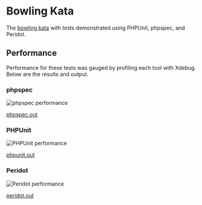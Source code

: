 Bowling Kata
============

The [bowling kata](http://butunclebob.com/ArticleS.UncleBob.TheBowlingGameKata) with tests demonstrated using
PHPUnit, phpspec, and Peridot.

Performance
-----------
Performance for these tests was gauged by profiling each tool with Xdebug. Below are the results and output.

### phpspec

![phpspec performance](https://raw.github.com/peridot-php/bowling-kata/master/stats/phpspec.png "phpspec performance")

[phpspec.out](https://raw.github.com/peridot-php/bowling-kata/master/stats/phpspec.out)

### PHPUnit

![PHPUnit performance](https://raw.github.com/peridot-php/bowling-kata/master/stats/phpunit.png "PHPUnit performance")

[phpunit.out](https://raw.github.com/peridot-php/bowling-kata/master/stats/phpunit.out)

### Peridot

![Peridot performance](https://raw.github.com/peridot-php/bowling-kata/master/stats/peridot.png "Peridot performance")

[peridot.out](https://raw.github.com/peridot-php/bowling-kata/master/stats/phpunit.out)
